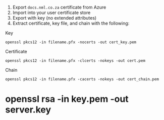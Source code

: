 1. Export `docs.nml.co.za` certificate from Azure
1. Import into your user certificate store
1. Export with key (no extended attributes)
1. Extract certificate, key file, and chain with the following:

Key
```
openssl pkcs12 -in filename.pfx -nocerts -out cert_key.pem
```
Certificate
```
openssl pkcs12 -in filename.pfx -clcerts -nokeys -out cert.pem
```

Chain
```
openssl pkcs12 -in filename.pfx -cacerts -nokeys -out cert_chain.pem
```

# openssl rsa -in key.pem -out server.key 